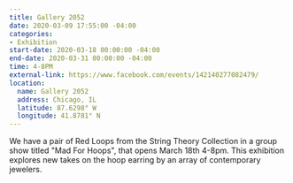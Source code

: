 ```yaml
---
title: Gallery 2052
date: 2020-03-09 17:55:00 -04:00
categories:
- Exhibition
start-date: 2020-03-18 00:00:00 -04:00
end-date: 2020-03-31 00:00:00 -04:00
time: 4-8PM
external-link: https://www.facebook.com/events/142140277082479/
location:
  name: Gallery 2052
  address: Chicago, IL
  latitude: 87.6298° W
  longitude: 41.8781° N
---
```


We have a pair of Red Loops from the String Theory Collection in a group show titled "Mad For Hoops", that opens March 18th 4-8pm. This exhibition explores new takes on the hoop earring by an array of contemporary jewelers. 